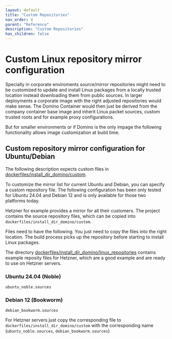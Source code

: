 ```yaml
---
layout: default
title: "Custom Repositories"
nav_order: 4
parent: "Reference"
description: "Custom Repositories"
has_children: false
---
```


# Custom Linux repository mirror configuration

Specially in corporate enviroments source/mirror repositories might need to be customized to update and install Linux packages from a locally trusted location instead downloading them from public sources.
In larger deployments a corporate image with the right adjusted repositories would make sense.
The Domino Container would then just be derived from the company container base image and inherit Linux packet sources, custom trusted roots and for example proxy configurations.

But for smaller environments or if Domino is the only impage the following functionality allows image customization at build time.


## Custom repository mirror configuration for Ubuntu/Debian

The following description expects custom files in [dockerfiles/install_dir_domino/custom](https://github.com/HCL-TECH-SOFTWARE/domino-container/tree/main/dockerfiles/install_dir_domino/custom).

To customize the mirror list for current Ubuntu and Debian, you can specify a custom repository file.
The following configuration has been only tested for Ubuntu 24.04 and Debian 12 and is only available for those two platforms today.

Hetzner for example provides a mirror for all their customers.
The project contains the source repository files, which can be copied into `dockerfiles/install_dir_domino/custom`.

Files need to have the following. You just need to copy the files into the right location.
The build process picks up the repository before starting to install Linux packages.

The directory [dockerfiles/install_dir_domino/linux_repositories](https://github.com/HCL-TECH-SOFTWARE/domino-container/tree/main/dockerfiles/install_dir_domino/linux_repositories)  contains example reposity files for Hetzner, which are a good example and are ready to use on Hetzner servers.


### Ubuntu 24.04 (Noble)

```
ubuntu_noble.sources
```

### Debian 12 (Bookworm)

```
debian_bookworm.sources
```

For Hetzner servers just copy the corresponding file to `dockerfiles/install_dir_domino/custom` with the corresponding name (`ubuntu_noble.sources`,  `debian_bookworm.sources`)


